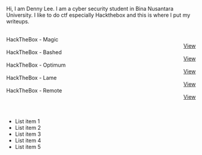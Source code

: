 Hi, I am Denny Lee. I am a cyber security student in Bina Nusantara University. I like to do ctf especially Hackthebox and this is where I put my writeups.
<br><br>



<div class="nowrap">HackTheBox - Magic<div style="text-align: right;"><a href="https://dennylee22.github.io/Writeups/Magic/"><div align="right">View</a></div></div>
<div class="nowrap">HackTheBox - Bashed<div style="text-align: right;"><a href="https://dennylee22.github.io/Writeups/Bashed/"><div align="right">View</a></div></div>
<div class="nowrap">HackTheBox - Optimum<div style="text-align: right;"><a href="https://dennylee22.github.io/Writeups/Optimum/"><div align="right">View</a></div></div>
<div class="nowrap">HackTheBox - Lame<div style="text-align: right;"><a href="https://dennylee22.github.io/Writeups/Lame/"><div align="right">View</a></div></div>
<div class="nowrap">HackTheBox - Remote<div style="text-align: right;"><a href="https://dennylee22.github.io/Writeups/Remote/"><div align="right">View</a></div></div>
<br><br>
<ul>
  <li href="https://dennylee22.github.io/Writeups/Magic/">List item 1</li>
  <li href="https://dennylee22.github.io/Writeups/Bashed/">List item 2</li>
  <li href="https://dennylee22.github.io/Writeups/Optimum/">List item 3</li>
  <li href="https://dennylee22.github.io/Writeups/Lame/">List item 4</li>
  <li href="https://dennylee22.github.io/Writeups/Remote/">List item 5</li>
</ul>

